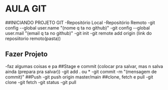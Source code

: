 # AULA GIT
##INICIANDO PROJETO GIT
-Repositório Local
-Repositório Remoto
-git config --global user.name "(nome q ta no github)"
-git config --global user.mail "(email q ta no github)"
-git init
-git remote add origin (link do reposiitorio remoto(pasta))
## Fazer Projeto
-faz algumas coisas e pa 
##Stage  e commit 
(colocar pra salvar, mas n salva ainda (prepara pra salvar))
-git add . ou *
-git commit -m "(mensagem de commit)"
##Push
-git push origin master/main
##clone, fetch e pull
-git clone
-git fetch
-git status
-git pull
